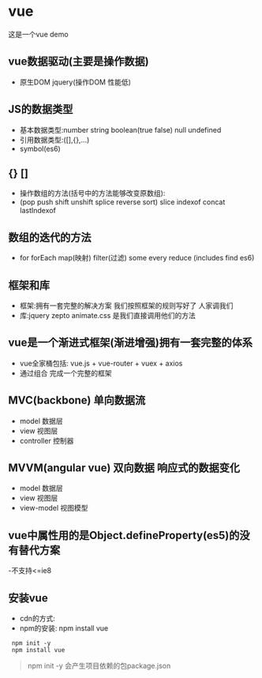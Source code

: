 # vue
这是一个vue demo

## vue数据驱动(主要是操作数据)
- 原生DOM jquery(操作DOM 性能低)

## JS的数据类型
- 基本数据类型:number string boolean(true false) null undefined
- 引用数据类型:([],{},...)
- symbol(es6)

## {} []
- 操作数组的方法(括号中的方法能够改变原数组):
- (pop push shift unshift splice reverse sort) slice  indexof concat lastIndexof

## 数组的迭代的方法
- for forEach map(映射) filter(过滤) some every reduce (includes find es6)

## 框架和库
- 框架:拥有一套完整的解决方案 我们按照框架的规则写好了 人家调我们
- 库:jquery zepto animate.css 是我们直接调用他们的方法

## vue是一个渐进式框架(渐进增强)拥有一套完整的体系
- vue全家桶包括: vue.js + vue-router + vuex + axios
- 通过组合 完成一个完整的框架

## MVC(backbone) 单向数据流
- model 数据层
- view 视图层
- controller 控制器

## MVVM(angular vue) 双向数据 响应式的数据变化
- model 数据层
- view 视图层
- view-model 视图模型

## vue中属性用的是Object.defineProperty(es5)的没有替代方案
-不支持<=ie8

## 安装vue
- cdn的方式: <script src="https://cdn.jsdelivr.net/npm/vue@2.5.16/dist/vue.js"></script>
- npm的安装: npm install vue
```
 npm init -y
 npm install vue

```
> npm init -y 会产生项目依赖的包package.json



